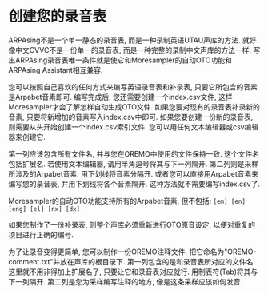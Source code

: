 # 创建您的录音表

ARPAsing不是一个单一静态的录音表, 而是一种录制英语UTAU声库的方法.  就好像中文CVVC不是一份单一的录音表, 而是一种完整的录制中文声库的方法一样.  写出ARPAsing录音表唯一条件就是使它和Moresampler的自动OTO功能和ARPAsing Assistant相互兼容.

您可以按照自己喜欢的任何方式来编写英语录音表和补录表, 只要它所包含的音素是Arpabet音素即可. 编写完成后, 您还需要创建一个index.csv文件, 这样Moresampler才会了解怎样自动生成OTO文件.
如果您要对现有的录音表补录新的音素, 只要将新增加的音素写入index.csv中即可. 如果您要创建一份新的录音表, 则需要从头开始创建一个index.csv索引文件. 您可以用任何文本编辑器或csv编辑器来创建它.

第一列应该包含所有文件名, 并与您在OREMO中使用的文件保持一致.  这个文件名包括扩展名. 若使用文本编辑器, 请用半角逗号将其与下一列隔开. 第二列则是采样所涉及的Arpabet音素. 用下划线将音素分隔开.
或者您可以直接用Arpabet音素来编写您的录音表, 并用下划线将各个音素隔开. 这种方法就不需要编写index.csv了.

Moresampler的自动OTO功能支持所有的Arpabet音素, 但不包括:
`[em] [en] [eng] [el] [nx] [dx]`

如果您制作了一份补录表, 则整个声库必须重新进行OTO原音设定, 以便对重复的项目进行正确的编号.

为了让录音变得更简单, 您可以制作一份OREMO注释文件. 把它命名为"OREMO-comment.txt"并放在声库的根目录下. 第一列包含的是和录音表所对应的文件名. 这里就不用非得加上扩展名了, 只要让它和录音表对应就行. 用制表符(Tab)将其与下一列隔开. 第二列是您为采样编写注释的地方, 像是这条采样应该如何发音.
